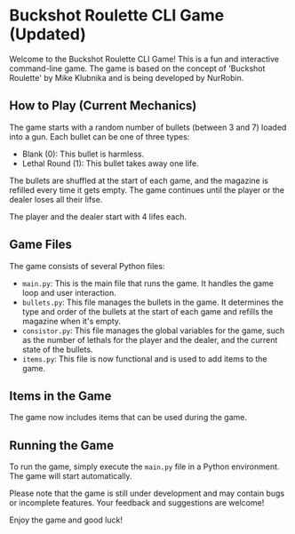 # Buckshot Roulette CLI Game (Updated)

Welcome to the Buckshot Roulette CLI Game! This is a fun and interactive command-line game. The game is based on the concept of 'Buckshot Roulette' by Mike Klubnika and is being developed by NurRobin.

## How to Play (Current Mechanics)

The game starts with a random number of bullets (between 3 and 7) loaded into a gun. Each bullet can be one of three types:

- Blank (0): This bullet is harmless.
- Lethal Round (1): This bullet takes away one life.

The bullets are shuffled at the start of each game, and the magazine is refilled every time it gets empty. The game continues until the player or the dealer loses all their lifse.

The player and the dealer start with 4 lifes each. 

## Game Files

The game consists of several Python files:

- `main.py`: This is the main file that runs the game. It handles the game loop and user interaction.
- `bullets.py`: This file manages the bullets in the game. It determines the type and order of the bullets at the start of each game and refills the magazine when it's empty.
- `consistor.py`: This file manages the global variables for the game, such as the number of lethals for the player and the dealer, and the current state of the bullets.
- `items.py`: This file is now functional and is used to add items to the game.

## Items in the Game

The game now includes items that can be used during the game.

## Running the Game

To run the game, simply execute the `main.py` file in a Python environment. The game will start automatically.

Please note that the game is still under development and may contain bugs or incomplete features. Your feedback and suggestions are welcome!

Enjoy the game and good luck!